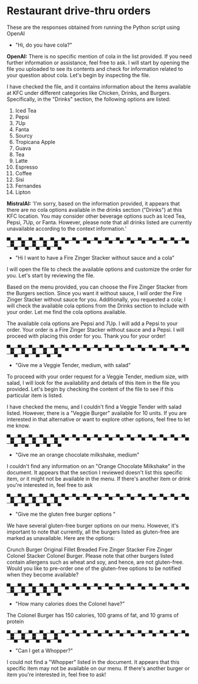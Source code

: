 # Restaurant drive-thru orders

These are the responses obtained from running the Python script using OpenAI

- "Hi, do you have cola?"

**OpenAI:** There is no specific mention of cola in the list provided. If you need further information or assistance, feel free to ask.
I will start by opening the file you uploaded to see its contents and check for information related to your question about cola. Let's begin by inspecting the file.

I have checked the file, and it contains information about the items available at KFC under different categories like Chicken, Drinks, and Burgers. Specifically, in the "Drinks" section, the following options are listed:

1. Iced Tea
2. Pepsi
3. 7Up
4. Fanta
5. Sourcy
6. Tropicana Apple
7. Guava
8. Tea
9. Latte
10. Espresso
11. Coffee
12. Sisi
13. Fernandes
14. Lipton

**MistralAI:** 'I'm sorry, based on the information provided, it appears that there are no cola options available in the drinks section ("Drinks") at this KFC location. You may consider other beverage options such as Iced Tea, Pepsi, 7Up, or Fanta. However, please note that all drinks listed are currently unavailable according to the context information.'


▀▄─▀▄─▀▄─▀▄─▀▄─▀▄─▀▄─▀▄─▀▄─▀▄─▀▄─▀▄─▀▄─▀▄─▀▄─▀▄─▀▄─▀▄─▀▄─▀▄─▀▄─▀▄

- "Hi I want to have a Fire Zinger Stacker without sauce and a cola"

I will open the file to check the available options and customize the order for you. Let's start by reviewing the file.

Based on the menu provided, you can choose the Fire Zinger Stacker from the Burgers section. Since you want it without sauce, I will order the Fire Zinger Stacker without sauce for you. Additionally, you requested a cola; I will check the available cola options from the Drinks section to include with your order. Let me find the cola options available.

The available cola options are Pepsi and 7Up. I will add a Pepsi to your order. Your order is a Fire Zinger Stacker without sauce and a Pepsi. I will proceed with placing this order for you. Thank you for your order!

▀▄─▀▄─▀▄─▀▄─▀▄─▀▄─▀▄─▀▄─▀▄─▀▄─▀▄─▀▄─▀▄─▀▄─▀▄─▀▄─▀▄─▀▄─▀▄─▀▄─▀▄─▀▄

- "Give me a Veggie Tender, medium, with salad"

To proceed with your order request for a Veggie Tender, medium size, with salad, I will look for the availability and details of this item in the file you provided. Let's begin by checking the content of the file to see if this particular item is listed.

I have checked the menu, and I couldn't find a Veggie Tender with salad listed. However, there is a "Veggie Burger" available for 10 units. If you are interested in that alternative or want to explore other options, feel free to let me know.

▀▄─▀▄─▀▄─▀▄─▀▄─▀▄─▀▄─▀▄─▀▄─▀▄─▀▄─▀▄─▀▄─▀▄─▀▄─▀▄─▀▄─▀▄─▀▄─▀▄─▀▄─▀▄

- "Give me an orange chocolate milkshake, medium"

I couldn't find any information on an "Orange Chocolate Milkshake" in the document. It appears that the section I reviewed doesn't list this specific item, or it might not be available in the menu. If there's another item or drink you're interested in, feel free to ask

▀▄─▀▄─▀▄─▀▄─▀▄─▀▄─▀▄─▀▄─▀▄─▀▄─▀▄─▀▄─▀▄─▀▄─▀▄─▀▄─▀▄─▀▄─▀▄─▀▄─▀▄─▀▄

- "Give me the gluten free burger options "

We have several gluten-free burger options on our menu. However, it's important to note that currently, all the burgers listed as gluten-free are marked as unavailable. Here are the options:

Crunch Burger
Original Fillet Breaded
Fire Zinger Stacker
Fire Zinger
Colonel Stacker
Colonel Burger.
Please note that other burgers listed contain allergens such as wheat and soy, and hence, are not gluten-free. Would you like to pre-order one of the gluten-free options to be notified when they become available?

▀▄─▀▄─▀▄─▀▄─▀▄─▀▄─▀▄─▀▄─▀▄─▀▄─▀▄─▀▄─▀▄─▀▄─▀▄─▀▄─▀▄─▀▄─▀▄─▀▄─▀▄─▀▄

- "How many calories does the Colonel have?"

The Colonel Burger has 150 calories, 100 grams of fat, and 10 grams of protein

▀▄─▀▄─▀▄─▀▄─▀▄─▀▄─▀▄─▀▄─▀▄─▀▄─▀▄─▀▄─▀▄─▀▄─▀▄─▀▄─▀▄─▀▄─▀▄─▀▄─▀▄─▀▄

- "Can I get a Whopper?"

I could not find a "Whopper" listed in the document. It appears that this specific item may not be available on our menu. If there's another burger or item you're interested in, feel free to ask!
